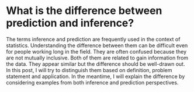 What is the difference between prediction and inference?
============================

The terms inference and prediction are frequently used in the context of statistics. Understanding the difference between them can be difficult even for people working long in the field. They are often confused because they are not mutually inclusive. Both of them are related to gain information from the data. They appear similar but the difference should be well-drawn out. In this post, I will try to distinguish them based on definition, problem statement and application. In the meantime, I will explain the difference by considering examples from both inference and prediction perspectives.
